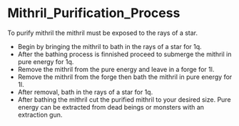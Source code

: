 # Mithril_Purification_Process
To purify mithril the mithril must be exposed to the rays of a star.
* Begin by bringing the mithril to bath in the rays of a star for 1q.
* After the bathing process is finnished proceed to submerge the mithril in pure energy for 1q.
* Remove the mithril from the pure energy and leave in a forge for 1l.
* Remove the mithril from the forge then bath the mithril in pure energy for 1l.
* After removal, bath in the rays of a star for 1q.
* After bathing the mithril cut the purified mithril to your desired size.
Pure energy can be extracted from dead beings or monsters with an extraction gun.
